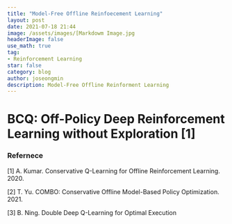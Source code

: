 ```yaml
---
title: "Model-Free Offline Reinfoecement Learning"
layout: post
date: 2021-07-18 21:44
image: /assets/images/[Markdowm Image.jpg
headerImage: false
use_math: true
tag:
- Reinforcement Learning
star: false
category: blog
author: joseongmin
description: Model-Free Offline Reinforment Learning
---
```


# BCQ: Off-Policy Deep Reinforcement Learning without Exploration [1]






### Refernece

[1] A. Kumar. Conservative Q-Learning for Offline Reinforcement Learning. 2020.

[2] T. Yu. COMBO: Conservative Offline Model-Based Policy Optimization. 2021.

[3] B. Ning. Double Deep Q-Learning for Optimal Execution
